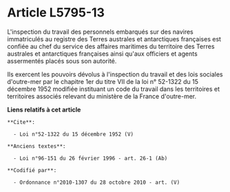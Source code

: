 # Article L5795-13

L'inspection du travail des personnels embarqués sur des navires immatriculés au registre des Terres australes et
antarctiques françaises est confiée au chef du service des affaires maritimes du territoire des Terres australes et
antarctiques françaises ainsi qu'aux officiers et agents assermentés placés sous son autorité. 

Ils exercent les pouvoirs dévolus à l'inspection du travail et des lois sociales d'outre-mer par le chapitre 1er du titre VII
de la loi n° 52-1322 du 15 décembre 1952 modifiée instituant un code du travail dans les territoires et territoires associés
relevant du ministère de la France d'outre-mer.

**Liens relatifs à cet article**

	**Cite**:

	  - Loi n°52-1322 du 15 décembre 1952 (V)

	**Anciens textes**:

	  - Loi n°96-151 du 26 février 1996 - art. 26-1 (Ab)

	**Codifié par**:

	  - Ordonnance n°2010-1307 du 28 octobre 2010 - art. (V)
